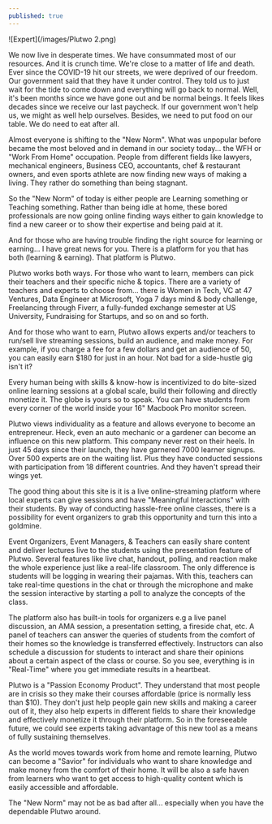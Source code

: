 ```yaml
---
published: true
---
```

![Expert](/images/Plutwo 2.png)

We now live in desperate times. We have consummated most of our resources. And it is crunch time. We're close to a matter of life and death.
Ever since the COVID-19 hit our streets, we were deprived of our freedom.
Our government said that they have it under control. They told us to just wait for the tide to come down and everything will go back to normal.
Well, it's been months since we have gone out and be normal beings. It feels likes decades since we receive our last paycheck.
If our government won't help us, we might as well help ourselves. Besides, we need to put food on our table. We do need to eat after all.

Almost everyone is shifting to the "New Norm".
What was unpopular before became the most beloved and in demand in our society today... the WFH or "Work From Home" occupation.
People from different fields like lawyers, mechanical engineers, Business CEO, accountants, chef & restaurant owners, and even sports athlete are now finding new ways of making a living.
They rather do something than being stagnant.

So the "New Norm" of today is either people are Learning something or Teaching something. Rather than being idle at home, these bored professionals are now going online finding ways either to gain knowledge to find a new career or to show their expertise and being paid at it.

And for those who are having trouble finding the right source for learning or earning... I have great news for you. There is a platform for you that has both (learning & earning).
That platform is Plutwo.

Plutwo works both ways.
For those who want to learn, members can pick their teachers and their specific niche & topics. There are a variety of teachers and experts to choose from...
there is Women in Tech, VC at 47 Ventures, Data Engineer at Microsoft, Yoga 7 days mind & body challenge, Freelancing through Fiverr, a fully-funded exchange semester at US University, Fundraising for Startups, and so on and so forth.

And for those who want to earn, Plutwo allows experts and/or teachers to run/sell live streaming sessions, build an audience, and make money.
For example, if you charge a fee for a few dollars and get an audience of 50, you can easily earn $180 for just in an hour.
Not bad for a side-hustle gig isn't it?

Every human being with skills & know-how is incentivized to do bite-sized online learning sessions at a global scale, build their following and directly monetize it.
The globe is yours so to speak. You can have students from every corner of the world inside your 16" Macbook Pro monitor screen.

Plutwo views individuality as a feature and allows everyone to become an entrepreneur.
Heck, even an auto mechanic or a gardener can become an influence on this new platform.
This company never rest on their heels. In just 45 days since their launch, they have garnered 7000 learner signups. Over 500 experts are on the waiting list. Plus they have conducted sessions with participation from 18 different countries.
And they haven't spread their wings yet.

The good thing about this site is it is a live online-streaming platform where local experts can give sessions and have "Meaningful Interactions" with their students.
By way of conducting hassle-free online classes, there is a possibility for event organizers to grab this opportunity and turn this into a goldmine.

Event Organizers, Event Managers, & Teachers can easily share content and deliver lectures live to the students using the presentation feature of Plutwo.
Several features like live chat, handout, polling, and reaction make the whole experience just like a real-life classroom. The only difference is students will be logging in wearing their pajamas.
With this, teachers can take real-time questions in the chat or through the microphone and make the session interactive by starting a poll to analyze the concepts of the class.

The platform also has built-in tools for organizers e.g a live panel discussion, an AMA session, a presentation setting, a fireside chat, etc.
A panel of teachers can answer the queries of students from the comfort of their homes so the knowledge is transferred effectively.
Instructors can also schedule a discussion for students to interact and share their opinions about a certain aspect of the class or course.
So you see, everything is in "Real-Time" where you get immediate results in a heartbeat.

Plutwo is a "Passion Economy Product".
They understand that most people are in crisis so they make their courses affordable (price is normally less than $10).
They don't just help people gain new skills and making a career out of it, they also help experts in different fields to share their knowledge and effectively monetize it through their platform.
So in the foreseeable future, we could see experts taking advantage of this new tool as a means of fully sustaining themselves.

As the world moves towards work from home and remote learning, Plutwo can become a "Savior" for individuals who want to share knowledge and make money from the comfort of their home.
It will be also a safe haven from learners who want to get access to high-quality content which is easily accessible and affordable.

The "New Norm" may not be as bad after all... especially when you have the dependable Plutwo around.